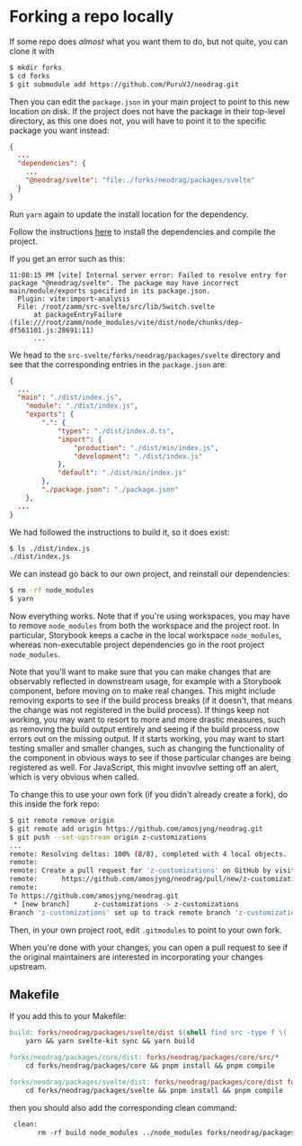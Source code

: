 # Forking a repo locally

If some repo does *almost* what you want them to do, but not quite, you can clone it with

```bash
$ mkdir forks
$ cd forks
$ git submodule add https://github.com/PuruVJ/neodrag.git
```

Then you can edit the `package.json` in your main project to point to this new location on disk. If the project does not have the package in their top-level directory, as this one does not, you will have to point it to the specific package you want instead:

```json
{
  ...
  "dependencies": {
    ...
    "@neodrag/svelte": "file:./forks/neodrag/packages/svelte"
  }
}
```

Run `yarn` again to update the install location for the dependency.

Follow the instructions [here](/zamm/resources/tutorials/libraries/svelte/neodrag.md) to install the dependencies and compile the project.

If you get an error such as this:

```
11:08:15 PM [vite] Internal server error: Failed to resolve entry for package "@neodrag/svelte". The package may have incorrect main/module/exports specified in its package.json.
  Plugin: vite:import-analysis
  File: /root/zamm/src-svelte/src/lib/Switch.svelte
      at packageEntryFailure (file:///root/zamm/node_modules/vite/dist/node/chunks/dep-df561101.js:28691:11)
      ...
```

We head to the `src-svelte/forks/neodrag/packages/svelte` directory and see that the corresponding entries in the `package.json` are:

```json
{
  ...
  "main": "./dist/index.js",
	"module": "./dist/index.js",
	"exports": {
		".": {
			"types": "./dist/index.d.ts",
			"import": {
				"production": "./dist/min/index.js",
				"development": "./dist/index.js"
			},
			"default": "./dist/min/index.js"
		},
		"./package.json": "./package.json"
	},
  ...
}
```

We had followed the instructions to build it, so it does exist:

```bash
$ ls ./dist/index.js
./dist/index.js
```

We can instead go back to our own project, and reinstall our dependencies:

```bash
$ rm -rf node_modules
$ yarn
```

Now everything works. Note that if you're using workspaces, you may have to remove `node_modules` from both the workspace and the project root. In particular, Storybook keeps a cache in the local workspace `node_modules`, whereas non-executable project dependencies go in the root project `node_modules`.

Note that you'll want to make sure that you can make changes that are observably reflected in downstream usage, for example with a Storybook component, before moving on to make real changes. This might include removing exports to see if the build process breaks (if it doesn't, that means the change was not registered in the build process). If things keep not working, you may want to resort to more and more drastic measures, such as removing the build output entirely and seeing if the build process now errors out on the missing output. If it starts working, you may want to start testing smaller and smaller changes, such as changing the functionality of the component in obvious ways to see if those particular changes are being registered as well. For JavaScript, this might invovlve setting off an alert, which is very obvious when called.

To change this to use your own fork (if you didn't already create a fork), do this inside the fork repo:

```bash
$ git remote remove origin
$ git remote add origin https://github.com/amosjyng/neodrag.git
$ git push --set-upstream origin z-customizations
...
remote: Resolving deltas: 100% (8/8), completed with 4 local objects.
remote: 
remote: Create a pull request for 'z-customizations' on GitHub by visiting:
remote:      https://github.com/amosjyng/neodrag/pull/new/z-customizations
remote: 
To https://github.com/amosjyng/neodrag.git
 * [new branch]      z-customizations -> z-customizations
Branch 'z-customizations' set up to track remote branch 'z-customizations' from 'origin'.
```

Then, in your own project root, edit `.gitmodules` to point to your own fork.

When you're done with your changes, you can open a pull request to see if the original maintainers are interested in incorporating your changes upstream.

## Makefile

If you add this to your Makefile:

```Makefile
build: forks/neodrag/packages/svelte/dist $(shell find src -type f \( -name "*.svelte" -o -name "*.js" -o -name "*.ts" -o -name "*.html" \) -not -path "*/node_modules/*")
	yarn && yarn svelte-kit sync && yarn build

forks/neodrag/packages/core/dist: forks/neodrag/packages/core/src/*
	cd forks/neodrag/packages/core && pnpm install && pnpm compile

forks/neodrag/packages/svelte/dist: forks/neodrag/packages/core/dist forks/neodrag/packages/svelte/src/*
	cd forks/neodrag/packages/svelte && pnpm install && pnpm compile
```

then you should also add the corresponding clean command:

```Makefile
 clean:
       rm -rf build node_modules ../node_modules forks/neodrag/packages/svelte/dist/dist
```
